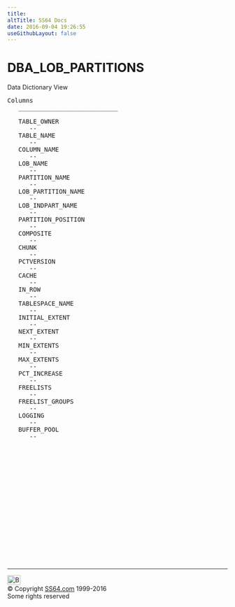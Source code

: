 ```yaml
---
title:
altTitle: SS64 Docs
date: 2016-09-04 19:26:55
useGithubLayout: false
---
```

<!-- #BeginLibraryItem "/Library/head_orad.lbi" --><!-- #EndLibraryItem --><h1>DBA_LOB_PARTITIONS </h1><p> Data Dictionary View </p> 
 
<pre>Columns
   ___________________________
 
   TABLE_OWNER
      --
   TABLE_NAME
      --
   COLUMN_NAME
      --
   LOB_NAME
      --
   PARTITION_NAME
      --
   LOB_PARTITION_NAME
      --
   LOB_INDPART_NAME
      --
   PARTITION_POSITION
      --
   COMPOSITE
      --
   CHUNK
      --
   PCTVERSION
      --
   CACHE
      --
   IN_ROW
      --
   TABLESPACE_NAME
      --
   INITIAL_EXTENT
      --
   NEXT_EXTENT
      --
   MIN_EXTENTS
      --
   MAX_EXTENTS
      --
   PCT_INCREASE
      --
   FREELISTS
      --
   FREELIST_GROUPS
      --
   LOGGING
      --
   BUFFER_POOL
      --

</pre><!-- #BeginLibraryItem "/Library/foot_orad.lbi" --><p>
<!-- oracle-footer -->
<ins class="adsbygoogle" style="display:inline-block;width:300px;height:250px" data-ad-client="ca-pub-6140977852749469" data-ad-slot="4275490898"></ins>
<script>
(adsbygoogle = window.adsbygoogle || []).push({});
</script></p>
<hr>
<div id="bl" class="footer"><a href="DBA_LOB_PARTITIONS.html#"><img src="../images/top.png" width="30" height="22" alt="Back to the Top"></a></div>
<div id="br" class="footer, tagline">© Copyright <a href="../index.html">SS64.com</a> 1999-2016<br>
Some rights reserved</div>
<!-- #EndLibraryItem -->


